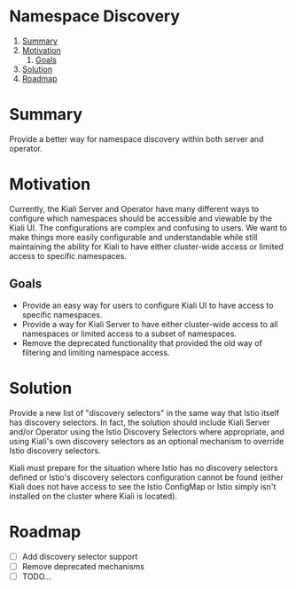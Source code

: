 # Namespace Discovery

1. [Summary](#summary)
2. [Motivation](#motivation)
   1. [Goals](#goals)
3. [Solution](#solution)
4. [Roadmap](#roadmap)

# Summary

Provide a better way for namespace discovery within both server and operator.

# Motivation

Currently, the Kiali Server and Operator have many different ways to configure which namespaces should be accessible and viewable by the Kiali UI. The configurations are complex and confusing to users. We want to make things more easily configurable and understandable while still maintaining the ability for Kiali to have either cluster-wide access or limited access to specific namespaces.

## Goals

- Provide an easy way for users to configure Kiali UI to have access to specific namespaces.
- Provide a way for Kiali Server to have either cluster-wide access to all namespaces or limited access to a subset of namespaces.
- Remove the deprecated functionality that provided the old way of filtering and limiting namespace access.

# Solution

Provide a new list of "discovery selectors" in the same way that Istio itself has discovery selectors. In fact, the solution should include Kiali Server and/or Operator using the Istio Discovery Selectors where appropriate, and using Kiali's own discovery selectors as an optional mechanism to override Istio discovery selectors.

Kiali must prepare for the situation where Istio has no discovery selectors defined or Istio's discovery selectors configuration cannot be found (either Kiali does not have access to see the Istio ConfigMap or Istio simply isn't installed on the cluster where Kiali is located).

# Roadmap

- [ ] Add discovery selector support
- [ ] Remove deprecated mechanisms
- [ ] TODO...
